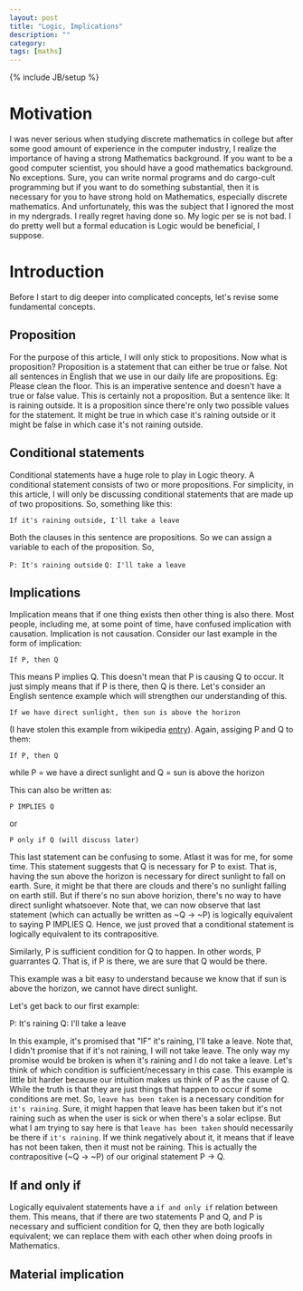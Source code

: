 ```yaml
---
layout: post
title: "Logic, Implications"
description: ""
category:
tags: [maths]
---
```

{% include JB/setup %}

# Motivation

I was never serious when studying discrete mathematics in college but after some good amount of experience in the computer industry, I realize the importance of having a strong Mathematics background. If you want to be a good computer scientist, you should have a good mathematics background. No exceptions. Sure, you can write normal programs and do cargo-cult programming but if you want to do something substantial, then it is necessary for you to have strong hold on Mathematics, especially discrete mathematics. And unfortunately, this was the subject that I ignored the most in my ndergrads. I really regret having done so. My logic per se is not bad. I do pretty well but a formal education is Logic would be beneficial, I suppose.

# Introduction

Before I start to dig deeper into complicated concepts, let's revise some fundamental concepts.

## Proposition

For the purpose of this article, I will only stick to propositions. Now what is proposition? Proposition is a statement that can either be true or false. Not all sentences in English that we use in our daily life are propositions. Eg: Please clean the floor. This is an imperative sentence and doesn't have a true or false value. This is certainly not a proposition. But a sentence like: It is raining outside. It is a proposition since there're only two possible values for the statement. It might be true in which case it's raining outside or it might be false in which case it's not raining outside.

## Conditional statements

Conditional statements have a huge role to play in Logic theory. A conditional statement consists of two or more propositions. For simplicity, in this article, I will only be discussing conditional statements that are made up of two propositions. So, something like this:

`If it's raining outside, I'll take a leave`

Both the clauses in this sentence are propositions. So we can assign a variable to each of the proposition. So,

`P: It's raining outside`
`Q: I'll take a leave`

## Implications

Implication means that if one thing exists then other thing is also there. Most people, including me, at some point of time, have confused implication with causation. Implication is not causation. Consider our last example in the form of implication:

`If P, then Q`

This means P implies Q. This doesn't mean that P is causing Q to occur. It just simply means that if P is there, then Q is there. Let's consider an English sentence example which will strengthen our understanding of this.

`If we have direct sunlight, then sun is above the horizon`

(I have stolen this example from wikipedia [entry](https://en.wikipedia.org/wiki/Necessity_and_sufficiency)). Again, assiging P and Q to them:

`If P, then Q`

while P = we have a direct sunlight
and   Q = sun is above the horizon

This can also be written as:

`P IMPLIES Q`

or

`P only if Q (will discuss later)`

This last statement can be confusing to some. Atlast it was for me, for some time. This statement suggests that Q is necessary for P to exist. That is, having the sun above the horizon is necessary for direct sunlight to fall on earth. Sure, it might be that there are clouds and there's no sunlight falling on earth still. But if there's no sun above horizion, there's no way to have direct sunlight whatsoever. Note that, we can now observe that last statement (which can actually be written as ~Q -> ~P) is logically equivalent to saying P IMPLIES Q. Hence, we just proved that a conditional statement is logically equivalent to its contrapositive.

Similarly, P is sufficient condition for Q to happen. In other words, P guarrantes Q. That is, if P is there, we are sure that Q would be there.

This example was a bit easy to understand because we know that if sun is above the horizon, we cannot have direct sunlight.

Let's get back to our first example:

P: It's raining
Q: I'll take a leave

In this example, it's promised that "IF" it's raining, I'll take a leave. Note that, I didn't promise that if it's not raining, I will not take leave. The only way my promise would be broken is when it's raining and I do not take a leave. Let's think of which condition is sufficient/necessary in this case. This example is little bit harder because our intuition makes us think of P as the cause of Q. While the truth is that they are just things that happen to occur if some conditions are met. So, `leave has been taken` is a necessary condition for `it's raining`. Sure, it might happen that leave has been taken but it's not raining such as when the user is sick or when there's a solar eclipse. But what I am trying to say here is that `leave has been taken` should necessarily be there if `it's raining`. If we think negatively about it, it means that if leave has not been taken, then it must not be raining. This is actually the contrapositive (~Q -> ~P) of our original statement P -> Q.

## If and only if

Logically equivalent statements have a `if and only if` relation between them. This means, that if there are two statements P and Q, and P is necessary and sufficient condition for Q, then they are both logically equivalent; we can replace them with each other when doing proofs in Mathematics.

## Material implication